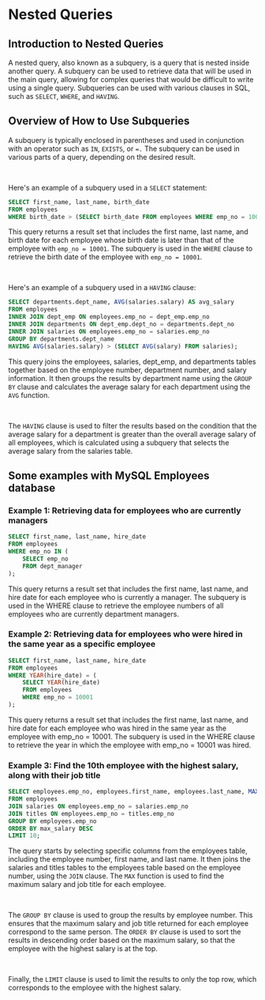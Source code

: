# Nested Queries

## Introduction to Nested Queries

A nested query, also known as a subquery, is a query that is nested inside another query. A subquery can be used to retrieve data that will be used in the main query, allowing for complex queries that would be difficult to write using a single query. Subqueries can be used with various clauses in SQL, such as `SELECT`, `WHERE`, and `HAVING`.

## Overview of How to Use Subqueries

A subquery is typically enclosed in parentheses and used in conjunction with an operator such as `IN`, `EXISTS`, or `=.` The subquery can be used in various parts of a query, depending on the desired result.

<br />

Here's an example of a subquery used in a `SELECT` statement:

```sql
SELECT first_name, last_name, birth_date
FROM employees
WHERE birth_date > (SELECT birth_date FROM employees WHERE emp_no = 10001);
```
This query returns a result set that includes the first name, last name, and birth date for each employee whose birth date is later than that of the employee with `emp_no = 10001`. The subquery is used in the `WHERE` clause to retrieve the birth date of the employee with `emp_no = 10001`.

<br />

Here's an example of a subquery used in a `HAVING` clause:

```sql
SELECT departments.dept_name, AVG(salaries.salary) AS avg_salary
FROM employees
INNER JOIN dept_emp ON employees.emp_no = dept_emp.emp_no
INNER JOIN departments ON dept_emp.dept_no = departments.dept_no
INNER JOIN salaries ON employees.emp_no = salaries.emp_no
GROUP BY departments.dept_name
HAVING AVG(salaries.salary) > (SELECT AVG(salary) FROM salaries);
```

This query joins the employees, salaries, dept_emp, and departments tables together based on the employee number, department number, and salary information. It then groups the results by department name using the `GROUP BY` clause and calculates the average salary for each department using the `AVG` function.

<br />

The `HAVING` clause is used to filter the results based on the condition that the average salary for a department is greater than the overall average salary of all employees, which is calculated using a subquery that selects the average salary from the salaries table.

## Some examples with MySQL Employees database

### Example 1: Retrieving data for employees who are currently managers

```sql
SELECT first_name, last_name, hire_date
FROM employees
WHERE emp_no IN (
	SELECT emp_no
	FROM dept_manager
);
```
This query returns a result set that includes the first name, last name, and hire date for each employee who is currently a manager. The subquery is used in the WHERE clause to retrieve the employee numbers of all employees who are currently department managers.

### Example 2: Retrieving data for employees who were hired in the same year as a specific employee
 
```sql
SELECT first_name, last_name, hire_date
FROM employees
WHERE YEAR(hire_date) = (
	SELECT YEAR(hire_date)
	FROM employees
	WHERE emp_no = 10001
);
```
This query returns a result set that includes the first name, last name, and hire date for each employee who was hired in the same year as the employee with emp_no = 10001. The subquery is used in the WHERE clause to retrieve the year in which the employee with emp_no = 10001 was hired.

### Example 3: Find the 10th employee with the highest salary, along with their job title

```sql
SELECT employees.emp_no, employees.first_name, employees.last_name, MAX(salaries.salary) AS max_salary, MAX(titles.title) AS title
FROM employees
JOIN salaries ON employees.emp_no = salaries.emp_no
JOIN titles ON employees.emp_no = titles.emp_no
GROUP BY employees.emp_no
ORDER BY max_salary DESC
LIMIT 10; 
```

The query starts by selecting specific columns from the employees table, including the employee number, first name, and last name. It then joins the salaries and titles tables to the employees table based on the employee number, using the `JOIN` clause. The `MAX` function is used to find the maximum salary and job title for each employee.

<br />

The `GROUP BY` clause is used to group the results by employee number. This ensures that the maximum salary and job title returned for each employee correspond to the same person. The `ORDER BY` clause is used to sort the results in descending order based on the maximum salary, so that the employee with the highest salary is at the top.

<br />

Finally, the `LIMIT` clause is used to limit the results to only the top row, which corresponds to the employee with the highest salary.


